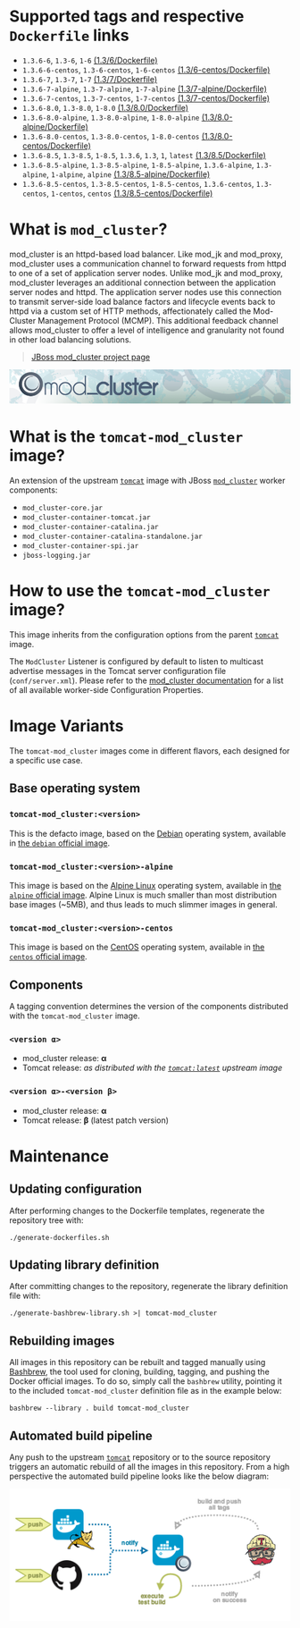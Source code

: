 # Supported tags and respective `Dockerfile` links

* `1.3.6-6`, `1.3-6`, `1-6` [(1.3/6/Dockerfile)](https://github.com/antoineco/tomcat-mod_cluster/blob/8512ec306fa36f77b95ebddd9416e997c784d02e/1.3/6/Dockerfile)
* `1.3.6-6-centos`, `1.3-6-centos`, `1-6-centos` [(1.3/6-centos/Dockerfile)](https://github.com/antoineco/tomcat-mod_cluster/blob/8512ec306fa36f77b95ebddd9416e997c784d02e/1.3/6-centos/Dockerfile)
* `1.3.6-7`, `1.3-7`, `1-7` [(1.3/7/Dockerfile)](https://github.com/antoineco/tomcat-mod_cluster/blob/8512ec306fa36f77b95ebddd9416e997c784d02e/1.3/7/Dockerfile)
* `1.3.6-7-alpine`, `1.3-7-alpine`, `1-7-alpine` [(1.3/7-alpine/Dockerfile)](https://github.com/antoineco/tomcat-mod_cluster/blob/8512ec306fa36f77b95ebddd9416e997c784d02e/1.3/7-alpine/Dockerfile)
* `1.3.6-7-centos`, `1.3-7-centos`, `1-7-centos` [(1.3/7-centos/Dockerfile)](https://github.com/antoineco/tomcat-mod_cluster/blob/8512ec306fa36f77b95ebddd9416e997c784d02e/1.3/7-centos/Dockerfile)
* `1.3.6-8.0`, `1.3-8.0`, `1-8.0` [(1.3/8.0/Dockerfile)](https://github.com/antoineco/tomcat-mod_cluster/blob/8512ec306fa36f77b95ebddd9416e997c784d02e/1.3/8.0/Dockerfile)
* `1.3.6-8.0-alpine`, `1.3-8.0-alpine`, `1-8.0-alpine` [(1.3/8.0-alpine/Dockerfile)](https://github.com/antoineco/tomcat-mod_cluster/blob/8512ec306fa36f77b95ebddd9416e997c784d02e/1.3/8.0-alpine/Dockerfile)
* `1.3.6-8.0-centos`, `1.3-8.0-centos`, `1-8.0-centos` [(1.3/8.0-centos/Dockerfile)](https://github.com/antoineco/tomcat-mod_cluster/blob/8512ec306fa36f77b95ebddd9416e997c784d02e/1.3/8.0-centos/Dockerfile)
* `1.3.6-8.5`, `1.3-8.5`, `1-8.5`, `1.3.6`, `1.3`, `1`, `latest` [(1.3/8.5/Dockerfile)](https://github.com/antoineco/tomcat-mod_cluster/blob/8512ec306fa36f77b95ebddd9416e997c784d02e/1.3/8.5/Dockerfile)
* `1.3.6-8.5-alpine`, `1.3-8.5-alpine`, `1-8.5-alpine`, `1.3.6-alpine`, `1.3-alpine`, `1-alpine`, `alpine` [(1.3/8.5-alpine/Dockerfile)](https://github.com/antoineco/tomcat-mod_cluster/blob/8512ec306fa36f77b95ebddd9416e997c784d02e/1.3/8.5-alpine/Dockerfile)
* `1.3.6-8.5-centos`, `1.3-8.5-centos`, `1-8.5-centos`, `1.3.6-centos`, `1.3-centos`, `1-centos`, `centos` [(1.3/8.5-centos/Dockerfile)](https://github.com/antoineco/tomcat-mod_cluster/blob/8512ec306fa36f77b95ebddd9416e997c784d02e/1.3/8.5-centos/Dockerfile)

# What is `mod_cluster`?

mod_cluster is an httpd-based load balancer. Like mod_jk and mod_proxy, mod_cluster uses a communication channel to forward requests from httpd to one of a set of application server nodes. Unlike mod_jk and mod_proxy, mod_cluster leverages an additional connection between the application server nodes and httpd. The application server nodes use this connection to transmit server-side load balance factors and lifecycle events back to httpd via a custom set of HTTP methods, affectionately called the Mod-Cluster Management Protocol (MCMP). This additional feedback channel allows mod_cluster to offer a level of intelligence and granularity not found in other load balancing solutions.

> [JBoss mod_cluster project page][mod_cluster]

![JBoss mod_cluster][banner]

# What is the `tomcat-mod_cluster` image?

An extension of the upstream [`tomcat`][docker-tomcat] image with JBoss [`mod_cluster`][mod_cluster] worker components:
* `mod_cluster-core.jar`
* `mod_cluster-container-tomcat.jar`
* `mod_cluster-container-catalina.jar`
* `mod_cluster-container-catalina-standalone.jar`
* `mod_cluster-container-spi.jar`
* `jboss-logging.jar`

# How to use the `tomcat-mod_cluster` image?

This image inherits from the configuration options from the parent [`tomcat`][docker-tomcat] image.

The `ModCluster` Listener is configured by default to listen to multicast advertise messages in the Tomcat server configuration file (`conf/server.xml`). Please refer to the [mod_cluster documentation][mod_cluster-tc-conf] for a list of all available worker-side Configuration Properties.

# Image Variants

The `tomcat-mod_cluster` images come in different flavors, each designed for a specific use case.

## Base operating system

### `tomcat-mod_cluster:<version>`

This is the defacto image, based on the [Debian](http://debian.org) operating system, available in [the `debian` official image](https://hub.docker.com/_/debian).

### `tomcat-mod_cluster:<version>-alpine`

This image is based on the [Alpine Linux](http://alpinelinux.org) operating system, available in [the `alpine` official image](https://hub.docker.com/_/alpine). Alpine Linux is much smaller than most distribution base images (~5MB), and thus leads to much slimmer images in general.

### `tomcat-mod_cluster:<version>-centos`

This image is based on the [CentOS](https://www.centos.org/) operating system, available in [the `centos` official image][docker-centos].

## Components

A tagging convention determines the version of the components distributed with the `tomcat-mod_cluster` image.

### `<version α>`

* mod_cluster release: **α**
* Tomcat release: *as distributed with the [`tomcat:latest`][docker-tomcat] upstream image*

### `<version α>-<version β>`

* mod_cluster release: **α**
* Tomcat release: **β** (latest patch version)

# Maintenance

## Updating configuration

After performing changes to the Dockerfile templates, regenerate the repository tree with:

```
./generate-dockerfiles.sh
```

## Updating library definition

After committing changes to the repository, regenerate the library definition file with:

```
./generate-bashbrew-library.sh >| tomcat-mod_cluster
```

## Rebuilding images

All images in this repository can be rebuilt and tagged manually using [Bashbrew][bashbrew], the tool used for cloning, building, tagging, and pushing the Docker official images. To do so, simply call the `bashbrew` utility, pointing it to the included `tomcat-mod_cluster` definition file as in the example below:

```
bashbrew --library . build tomcat-mod_cluster
```

## Automated build pipeline

Any push to the upstream [`tomcat`][docker-tomcat] repository or to the source repository triggers an automatic rebuild of all the images in this repository. From a high perspective the automated build pipeline looks like the below diagram:

![Automated build pipeline][pipeline]


[banner]: https://raw.githubusercontent.com/antoineco/tomcat-mod_cluster/master/modcluster_banner_r1v2.png
[docker-tomcat]: https://hub.docker.com/_/tomcat/
[docker-centos]: https://hub.docker.com/_/centos/
[mod_cluster]: http://modcluster.io/
[mod_cluster-tc-conf]: http://modcluster.io/documentation/#worker-side-configuration-properties
[bashbrew]: https://github.com/docker-library/official-images/blob/master/bashbrew/README.md
[pipeline]: https://raw.githubusercontent.com/antoineco/tomcat-mod_cluster/master/build_pipeline.png
